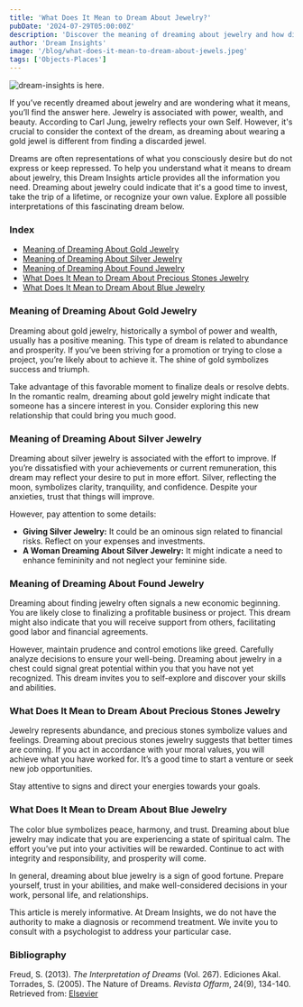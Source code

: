 ```yaml
---
title: 'What Does It Mean to Dream About Jewelry?'
pubDate: '2024-07-29T05:00:00Z'
description: 'Discover the meaning of dreaming about jewelry and how different interpretations can reflect aspects of your life and desires.'
author: 'Dream Insights'
image: '/blog/what-does-it-mean-to-dream-about-jewels.jpeg'
tags: ['Objects-Places']
---
```


![dream-insights is here.](/blog/what-does-it-mean-to-dream-about-jewels.jpeg)

If you’ve recently dreamed about jewelry and are wondering what it means, you’ll find the answer here. Jewelry is associated with power, wealth, and beauty. According to Carl Jung, jewelry reflects your own Self. However, it's crucial to consider the context of the dream, as dreaming about wearing a gold jewel is different from finding a discarded jewel.

Dreams are often representations of what you consciously desire but do not express or keep repressed. To help you understand what it means to dream about jewelry, this Dream Insights article provides all the information you need. Dreaming about jewelry could indicate that it's a good time to invest, take the trip of a lifetime, or recognize your own value. Explore all possible interpretations of this fascinating dream below.

### Index

- [Meaning of Dreaming About Gold Jewelry](#meaning-of-dreaming-about-gold-jewelry)
- [Meaning of Dreaming About Silver Jewelry](#meaning-of-dreaming-about-silver-jewelry)
- [Meaning of Dreaming About Found Jewelry](#meaning-of-dreaming-about-found-jewelry)
- [What Does It Mean to Dream About Precious Stones Jewelry](#what-does-it-mean-to-dream-about-precious-stones-jewelry)
- [What Does It Mean to Dream About Blue Jewelry](#what-does-it-mean-to-dream-about-blue-jewelry)

### Meaning of Dreaming About Gold Jewelry

Dreaming about gold jewelry, historically a symbol of power and wealth, usually has a positive meaning. This type of dream is related to abundance and prosperity. If you’ve been striving for a promotion or trying to close a project, you’re likely about to achieve it. The shine of gold symbolizes success and triumph.

Take advantage of this favorable moment to finalize deals or resolve debts. In the romantic realm, dreaming about gold jewelry might indicate that someone has a sincere interest in you. Consider exploring this new relationship that could bring you much good.

### Meaning of Dreaming About Silver Jewelry

Dreaming about silver jewelry is associated with the effort to improve. If you’re dissatisfied with your achievements or current remuneration, this dream may reflect your desire to put in more effort. Silver, reflecting the moon, symbolizes clarity, tranquility, and confidence. Despite your anxieties, trust that things will improve.

However, pay attention to some details:
- **Giving Silver Jewelry:** It could be an ominous sign related to financial risks. Reflect on your expenses and investments.
- **A Woman Dreaming About Silver Jewelry:** It might indicate a need to enhance femininity and not neglect your feminine side.

### Meaning of Dreaming About Found Jewelry

Dreaming about finding jewelry often signals a new economic beginning. You are likely close to finalizing a profitable business or project. This dream might also indicate that you will receive support from others, facilitating good labor and financial agreements.

However, maintain prudence and control emotions like greed. Carefully analyze decisions to ensure your well-being. Dreaming about jewelry in a chest could signal great potential within you that you have not yet recognized. This dream invites you to self-explore and discover your skills and abilities.

### What Does It Mean to Dream About Precious Stones Jewelry

Jewelry represents abundance, and precious stones symbolize values and feelings. Dreaming about precious stones jewelry suggests that better times are coming. If you act in accordance with your moral values, you will achieve what you have worked for. It’s a good time to start a venture or seek new job opportunities.

Stay attentive to signs and direct your energies towards your goals.

### What Does It Mean to Dream About Blue Jewelry

The color blue symbolizes peace, harmony, and trust. Dreaming about blue jewelry may indicate that you are experiencing a state of spiritual calm. The effort you’ve put into your activities will be rewarded. Continue to act with integrity and responsibility, and prosperity will come.

In general, dreaming about blue jewelry is a sign of good fortune. Prepare yourself, trust in your abilities, and make well-considered decisions in your work, personal life, and relationships.

This article is merely informative. At Dream Insights, we do not have the authority to make a diagnosis or recommend treatment. We invite you to consult with a psychologist to address your particular case.

### Bibliography

Freud, S. (2013). *The Interpretation of Dreams* (Vol. 267). Ediciones Akal.  
Torrades, S. (2005). The Nature of Dreams. *Revista Offarm*, 24(9), 134-140. Retrieved from: [Elsevier](https://www.elsevier.es/en-revista-offarm-4-articulo-la-naturaleza-suenos-13079597)
